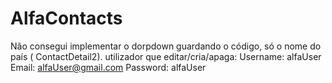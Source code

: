 # AlfaContacts

Não consegui implementar o dorpdown guardando o código, só o nome do país ( ContactDetail2).
 utilizador que editar/cria/apaga:
Username:	alfaUser
Email: alfaUser@gmail.com
Password: alfaUser
